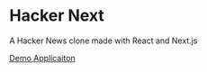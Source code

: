 # Hacker Next

A Hacker News clone made with React and Next.js

[Demo Applicaiton](https://hacker-next-mojaray2k.herokuapp.com/)
